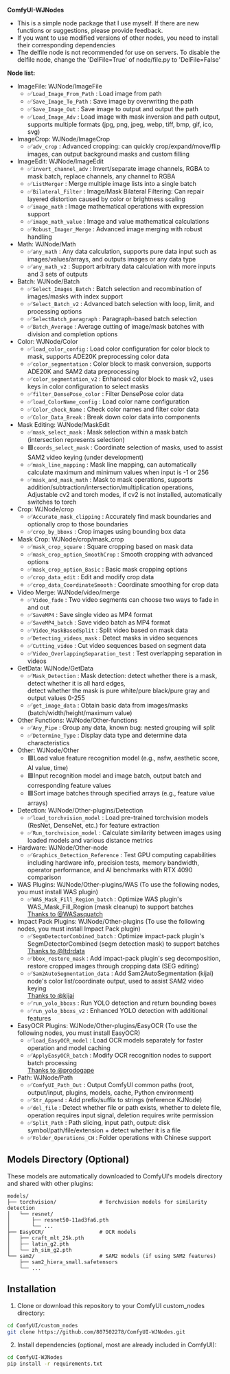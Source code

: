 
**ComfyUI-WJNodes**
- This is a simple node package that I use myself. If there are new functions or suggestions, please provide feedback.
- If you want to use modified versions of other nodes, you need to install their corresponding dependencies
- The delfile node is not recommended for use on servers. To disable the delfile node, change the 'DelFile=True' of node/file.py to 'DelFile=False'

**Node list:**

- ImageFile: WJNode/ImageFile
  - ✅`Load_Image_From_Path` : Load image from path
  - ✅`Save_Image_To_Path` : Save image by overwriting the path
  - ✅`Save_Image_Out` : Save image to output and output the path
  - ✅`Load_Image_Adv` : Load image with mask inversion and path output, supports multiple formats (jpg, png, jpeg, webp, tiff, bmp, gif, ico, svg)
- ImageCrop: WJNode/ImageCrop
  - ✅`adv_crop` : Advanced cropping: can quickly crop/expand/move/flip images, can output background masks and custom filling
- ImageEdit: WJNode/ImageEdit
  - ✅`invert_channel_adv` : Invert/separate image channels, RGBA to mask batch, replace channels, any channel to RGBA
  - ✅`ListMerger` : Merge multiple image lists into a single batch
  - ✅`Bilateral_Filter` : Image/Mask Bilateral Filtering: Can repair layered distortion caused by color or brightness scaling
  - ✅`image_math` : Image mathematical operations with expression support
  - ✅`image_math_value` : Image and value mathematical calculations
  - ✅`Robust_Imager_Merge` : Advanced image merging with robust handling
- Math: WJNode/Math
  - ✅`any_math` : Any data calculation, supports pure data input such as images/values/arrays, and outputs images or any data type
  - ✅`any_math_v2` : Support arbitrary data calculation with more inputs and 3 sets of outputs
- Batch: WJNode/Batch
  - ✅`Select_Images_Batch` : Batch selection and recombination of images/masks with index support
  - ✅`Select_Batch_v2` : Advanced batch selection with loop, limit, and processing options
  - ✅`SelectBatch_paragraph` : Paragraph-based batch selection
  - ✅`Batch_Average` : Average cutting of image/mask batches with division and completion options
- Color: WJNode/Color
  - ✅`load_color_config` : Load color configuration for color block to mask, supports ADE20K preprocessing color data
  - ✅`color_segmentation` : Color block to mask conversion, supports ADE20K and SAM2 data preprocessing
  - ✅`color_segmentation_v2` : Enhanced color block to mask v2, uses keys in color configuration to select masks
  - ✅`filter_DensePose_color` : Filter DensePose color data
  - ✅`load_ColorName_config` : Load color name configuration
  - ✅`Color_check_Name` : Check color names and filter color data
  - ✅`Color_Data_Break` : Break down color data into components
- Mask Editing: WJNode/MaskEdit
  - ✅`mask_select_mask` : Mask selection within a mask batch (intersection represents selection)
  - 🟩`coords_select_mask` : Coordinate selection of masks, used to assist SAM2 video keying (under development)
  - ✅`mask_line_mapping` : Mask line mapping, can automatically calculate maximum and minimum values when input is -1 or 256
  - ✅`mask_and_mask_math` : Mask to mask operations, supports addition/subtraction/intersection/multiplication operations, \
                  Adjustable cv2 and torch modes, if cv2 is not installed, automatically switches to torch
- Crop: WJNode/crop
  - ✅`Accurate_mask_clipping` : Accurately find mask boundaries and optionally crop to those boundaries
  - ✅`crop_by_bboxs` : Crop images using bounding box data
- Mask Crop: WJNode/crop/mask_crop
  - ✅`mask_crop_square` : Square cropping based on mask data
  - ✅`mask_crop_option_SmoothCrop` : Smooth cropping with advanced options
  - ✅`mask_crop_option_Basic` : Basic mask cropping options
  - ✅`crop_data_edit` : Edit and modify crop data
  - ✅`crop_data_CoordinateSmooth` : Coordinate smoothing for crop data
- Video Merge: WJNode/video/merge
  - ✅`Video_fade` : Two video segments can choose two ways to fade in and out
  - ✅`SaveMP4` : Save single video as MP4 format
  - ✅`SaveMP4_batch` : Save video batch as MP4 format
  - ✅`Video_MaskBasedSplit` : Split video based on mask data
  - ✅`Detecting_videos_mask` : Detect masks in video sequences
  - ✅`Cutting_video` : Cut video sequences based on segment data
  - ✅`Video_OverlappingSeparation_test` : Test overlapping separation in videos
- GetData: WJNode/GetData
  - ✅`Mask_Detection` : Mask detection: detect whether there is a mask, detect whether it is all hard edges, \
                  detect whether the mask is pure white/pure black/pure gray and output values 0-255
  - ✅`get_image_data` : Obtain basic data from images/masks (batch/width/height/maximum value)
- Other Functions: WJNode/Other-functions
  - ✅`Any_Pipe` : Group any data, known bug: nested grouping will split
  - ✅`Determine_Type` : Display data type and determine data characteristics
- Other: WJNode/Other
  - 🟩Load value feature recognition model (e.g., nsfw, aesthetic score, AI value, time)
  - 🟩Input recognition model and image batch, output batch and corresponding feature values
  - 🟩Sort image batches through specified arrays (e.g., feature value arrays)
- Detection: WJNode/Other-plugins/Detection
  - ✅`load_torchvision_model` : Load pre-trained torchvision models (ResNet, DenseNet, etc.) for feature extraction
  - ✅`Run_torchvision_model` : Calculate similarity between images using loaded models and various distance metrics
- Hardware: WJNode/Other-node
  - ✅`Graphics_Detection_Reference` : Test GPU computing capabilities including hardware info, precision tests, memory bandwidth, \
                  operator performance, and AI benchmarks with RTX 4090 comparison
- WAS Plugins: WJNode/Other-plugins/WAS (To use the following nodes, you must install WAS plugin)
  - ✅`WAS_Mask_Fill_Region_batch` : Optimize WAS plugin's WAS_Mask_Fill_Region (mask cleanup) to support batches\
  [Thanks to @WASasquatch](https://github.com/WASasquatch/was-node-suite-comfyui)
- Impact Pack Plugins: WJNode/Other-plugins (To use the following nodes, you must install Impact Pack plugin)
  - ✅`SegmDetectorCombined_batch` : Optimize impact-pack plugin's SegmDetectorCombined (segm detection mask) to support batches\
  [Thanks to @ltdrdata](https://github.com/ltdrdata/ComfyUI-Impact-Pack)
  - ✅`bbox_restore_mask` : Add impact-pack plugin's seg decomposition, restore cropped images through cropping data (SEG editing)
  - ✅`Sam2AutoSegmentation_data` : Add Sam2AutoSegmentation (kijai) node's color list/coordinate output, used to assist SAM2 video keying\
  [Thanks to @kijai](https://github.com/kijai/ComfyUI-segment-anything-2)
  - ✅`run_yolo_bboxs` : Run YOLO detection and return bounding boxes
  - ✅`run_yolo_bboxs_v2` : Enhanced YOLO detection with additional features
- EasyOCR Plugins: WJNode/Other-plugins/EasyOCR (To use the following nodes, you must install EasyOCR)
  - ✅`load_EasyOCR_model` : Load OCR models separately for faster operation and model caching
  - ✅`ApplyEasyOCR_batch` : Modify OCR recognition nodes to support batch processing\
  [Thanks to @prodogape](https://github.com/prodogape/ComfyUI-EasyOCR)
- Path: WJNode/Path
  - ✅`ComfyUI_Path_Out` : Output ComfyUI common paths (root, output/input, plugins, models, cache, Python environment)
  - ✅`Str_Append` : Add prefix/suffix to strings (reference KJNode)
  - ✅`del_file` : Detect whether file or path exists, whether to delete file, operation requires input signal, deletion requires write permission
  - ✅`Split_Path` : Path slicing, input path, output: disk symbol/path/file/extension + detect whether it is a file
  - ✅`Folder_Operations_CH` : Folder operations with Chinese support


## Models Directory (Optional)
These models are automatically downloaded to ComfyUI's models directory and shared with other plugins:
```
models/
├── torchvision/              # Torchvision models for similarity detection
│   └── resnet/
│       ├── resnet50-11ad3fa6.pth
│       └── ...
├── EasyOCR/                  # OCR models
│   ├── craft_mlt_25k.pth
│   ├── latin_g2.pth
│   └── zh_sim_g2.pth
└── sam2/                     # SAM2 models (if using SAM2 features)
    ├── sam2_hiera_small.safetensors
    └── ...
```

## Installation

1. Clone or download this repository to your ComfyUI custom_nodes directory:
```bash
cd ComfyUI/custom_nodes
git clone https://github.com/807502278/ComfyUI-WJNodes.git
```

2. Install dependencies (optional, most are already included in ComfyUI):
```bash
cd ComfyUI-WJNodes
pip install -r requirements.txt
```